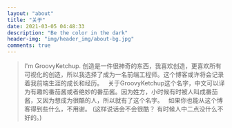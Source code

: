 ```yaml
---
layout: "about"
title: "关于"
date: 2021-03-05 04:48:33
description: "Be the color in the dark"
header-img: "img/header_img/about-bg.jpg"
comments: true
---
```


> I'm GroovyKetchup.
> 创造是一件很神奇的东西，我喜欢创造，更喜欢所有可视化的创造，所以我选择了成为一名前端工程师。这个博客或许将会记录着我前端生涯的成长和经历。
> &nbsp;
> 关于GroovyKetchup这个名字，中文可以译为有趣的番茄酱或者绝妙的番茄酱。因为姓方，小时候有时被人叫成番茄酱，又因为想成为很酷的人，所以就有了这个名字。
> &nbsp;
> 如果你也能从这个博客得到些什么，不用谢。
> (这样说话会不会很酷？  有时候人中二点没什么不好的。)